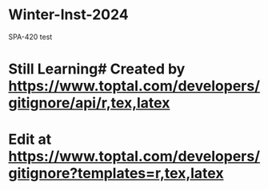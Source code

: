 # Winter-Inst-2024
SPA-420 test
# Still Learning# Created by https://www.toptal.com/developers/gitignore/api/r,tex,latex
# Edit at https://www.toptal.com/developers/gitignore?templates=r,tex,latex


